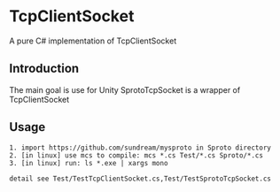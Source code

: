 TcpClientSocket
========

A pure C# implementation of TcpClientSocket

## Introduction
The main goal is use for Unity
SprotoTcpSocket is a wrapper of TcpClientSocket


## Usage
```
1. import https://github.com/sundream/mysproto in Sproto directory
2. [in linux] use mcs to compile: mcs *.cs Test/*.cs Sproto/*.cs
3. [in linux] run: ls *.exe | xargs mono

detail see Test/TestTcpClientSocket.cs,Test/TestSprotoTcpSocket.cs
```
